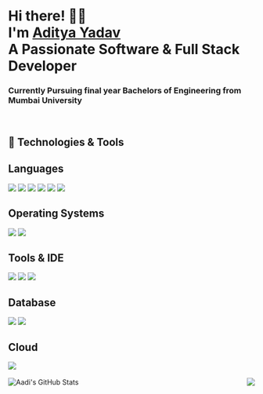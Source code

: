   <!-- Hi there! Feel free to make this your own but don't use my data --> 
<h1>Hi there! 👋😄<br>I'm <a href="https://www.adityayadav.my.id/">Aditya Yadav</a><br>A Passionate Software & Full Stack Developer</h1>
<h3>Currently Pursuing final year Bachelors of Engineering from Mumbai University</h3>
<br>

## 🔧 Technologies & Tools <br></hr>   

## Languages
![](https://img.shields.io/badge/Editor-IntelliJ_IDEA-informational?style=flat&logo=intellij-idea&logoColor=white&color=2bbc8a)
![](https://img.shields.io/badge/Code-csharp-informational?style=flat&logo=csharp&logoColor=white&color=2bbc8a)
![](https://img.shields.io/badge/Code-.NET-informational?style=flat&logo=.net&logoColor=white&color=2bbc8a)
![](https://img.shields.io/badge/Code-Python-informational?style=flat&logo=python&logoColor=white&color=2bbc8a)
![](https://img.shields.io/badge/Code-JavaScript-informational?style=flat&logo=javascript&logoColor=white&color=2bbc8a)
![](https://img.shields.io/badge/Code-Make-informational?style=flat&logo=cmake&logoColor=white&color=2bbc8a)
## Operating Systems
![](https://img.shields.io/badge/OS-Linux-informational?style=flat&logo=linux&logoColor=white&color=2bbc8a)
![](https://img.shields.io/badge/Shell-Bash-informational?style=flat&logo=gnu-bash&logoColor=white&color=2bbc8a)
## Tools & IDE
![](https://img.shields.io/badge/Tools-PostgreSQL-informational?style=flat&logo=postgresql&logoColor=white&color=2bbc8a)
![](https://img.shields.io/badge/Tools-Docker-informational?style=flat&logo=docker&logoColor=white&color=2bbc8a)
![](https://img.shields.io/badge/Editor-IntelliJ_IDEA-informational?style=flat&logo=intellij-idea&logoColor=white&color=2bbc8a)
## Database
![](https://img.shields.io/badge/Database-MongoDB-informational?style=flat&logo=mongodb&logoColor=white&color=2bbc8a)
![](https://img.shields.io/badge/Tools-PostgreSQL-informational?style=flat&logo=postgresql&logoColor=white&color=2bbc8a)
## Cloud
![](https://img.shields.io/badge/Cloud-Digital_Ocean-informational?style=flat&logo=digitalocean&logoColor=white&color=2bbc8a)
![]()
![]()
![]()

<a href="https://github.com/Aadi2001">
  <img align="left" src="https://github-readme-stats.vercel.app/api?username=Aadi2001" alt="Aadi's GitHub Stats" />
</a>
<a href="https://github.com/Aadi2001">
  <img align="right" src="https://github-readme-stats.vercel.app/api/top-langs/?username=Aadi2001" />
</a>